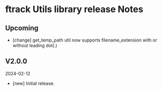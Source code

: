 # ftrack Utils library release Notes

## Upcoming

* [change] get_temp_path util now supports filename_extension with or without leading dot(.)


## V2.0.0
2024-02-12

*  [new] Initial release.

